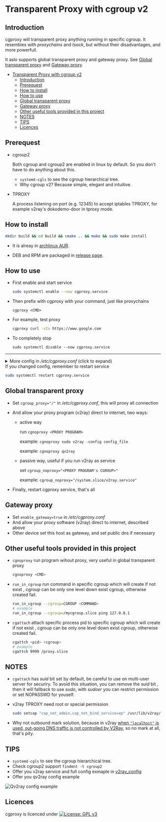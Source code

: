 

# Transparent Proxy with cgroup v2



## Introduction

cgproxy will transparent proxy anything running in specific cgroup. It resembles with *proxychains* and *tsock*, but without their disadvantages, and more powerfull.

It aslo supports global transparent proxy and gateway proxy. See [Global transparent proxy](#global-transparent-proxy) and  [Gateway proxy](#gateway-proxy).

<!--ts-->

   * [Transparent Proxy with cgroup v2](#transparent-proxy-with-cgroup-v2)
      * [Introduction](#introduction)
      * [Prerequest](#prerequest)
      * [How to install](#how-to-install)
      * [How to use](#how-to-use)
      * [Global transparent proxy](#global-transparent-proxy)
      * [Gateway proxy](#gateway-proxy)
      * [Other useful tools provided in this project](#other-useful-tools-provided-in-this-project)
      * [NOTES](#notes)
      * [TIPS](#tips)
      * [Licences](#licences)

<!-- Added by: fancy, at: Thu 23 Apr 2020 01:23:57 PM HKT -->

<!--te-->

## Prerequest

- cgroup2

  Both cgroup and cgroup2 are enabled in linux by default. So you don't have to do anything about this.
  - `systemd-cgls` to see the cgroup hierarchical tree.
  - Why cgroup v2?  Because simple, elegant and intuitive.

- TPROXY

  A process listening on port (e.g.  12345)  to accept iptables TPROXY, for example v2ray's dokodemo-door in tproxy mode.

## How to install

```bash
mkdir build && cd build && cmake .. && make && sudo make install
```

- It is alreay in [archlinux AUR](https://aur.archlinux.org/packages/cgproxy-git/). 

- DEB and RPM are packaged in [release page](https://github.com/springzfx/cgproxy/releases).

## How to use

- First enable and start service

  ```bash
  sudo systemctl enable --now cgproxy.service
  ```
  
- Then prefix with cgproxy with your command, just like proxychains

  ```
  cgproxy <CMD>
  ```

- For example, test proxy

  ```bash
  cgproxy curl -vIs https://www.google.com
  ```

- To completely stop
  ```
  sudo systemctl disable --now cgproxy.service
  ```
----
<details>
  <summary>More config in <i>/etc/cgproxy.conf</i>  (click to expand)</summary>

```bash
########################################################################
## cgroup transparent proxy
## any process in cgroup_proxy will be proxied, and cgroup_noproxy the opposite
## cgroup must start with slash '/'
# cgroup_proxy="/"
# cgroup_noproxy="/system.slice/v2ray.service"
cgroup_proxy="/proxy.slice"
cgroup_noproxy="/noproxy.slice"

########################################################################
## allow as gateway for local network
enable_gateway=false

########################################################################
## listening port of another proxy process, for example v2ray 
port=12345

########################################################################
## if you set to false, it's traffic won't go through proxy, but still can go direct to internet 
enable_dns=true
enable_tcp=true
enable_udp=true
enable_ipv4=true
enable_ipv6=true

########################################################################
## do not modify this if you don't known what you are doing
table=100
fwmark=0x01
mark_newin=0x02
```
</details>
If you changed config, remember to restart service

```bash
sudo systemctl restart cgproxy.service
```

## Global transparent proxy

- Set `cgroup_proxy="/"`  in */etc/cgproxy.conf*, this will proxy all connection

- And allow your proxy program (v2ray) direct to internet, two ways:
  - active way

      run `cgnoproxy <PROXY PROGRAM>`
      
      example: `cgnoproxy sudo v2ray -config config_file`
      
      example: `cgnoproxy qv2ray`
      
  - passive way, useful if you run v2ray as service
  
      set `cgroup_noproxy="<PROXY PROGRAM's CGROUP>"`
  
      example:  `cgroup_noproxy="/system.slice/v2ray.service"`
  
- Finally, restart cgproxy service, that's all

## Gateway proxy

- Set `enable_gateway=true` in */etc/cgproxy.conf*
- And allow your proxy software (v2ray) direct to internet, described above
- Other device set this host as gateway, and set public dns if necessary

## Other useful tools provided in this project

- `cgnoproxy` run program wihout proxy, very useful in global transparent proxy

  ```bash
  cgnoproxy <CMD> 
  ```
  
- `run_in_cgroup` run command in specific cgroup which will create if not exist , cgroup can be only one level down exist cgroup, otherwise created fail.

  ```bash
  run_in_cgroup --cgroup=CGROUP <COMMAND>
  # example
  run_in_cgroup --cgroup=/mycgroup.slice ping 127.0.0.1
  ```
  
- `cgattach` attach specific process pid to specific cgroup which will create if not exist , cgroup can be only one level down exist cgroup, otherwise created fail.

  ```bash
  cgattch <pid> <cgroup>
  # example
  cgattch 9999 /proxy.slice
  ```

## NOTES

- `cgattach` has *suid* bit set by default, be careful to use on multi-user server for securiry. To avoid this situation,  you can remove the *suid* bit , then it will fallback to use *sudo*, with *sudoer* you can restrict permission or set NOPASSWD for youself.

- v2ray TPROXY need root or special permission
  
  ```bash
  sudo setcap "cap_net_admin,cap_net_bind_service=ep" /usr/lib/v2ray/v2ray
  ```

- Why not outbound mark solution, because in v2ray [when `"localhost"` is used, out-going DNS traffic is not controlled by V2Ray](https://www.v2fly.org/en/configuration/dns.html), so no mark at all, that's pity.

## TIPS

- `systemd-cgls` to see the cgroup hierarchical tree.
- Check cgroup2 support `findmnt -t cgroup2`
- Offer you v2ray service and full config exmaple in [v2ray_config](https://github.com/springzfx/cgproxy/tree/master/v2ray_config)
- Offer you qv2ray config example
  

![Qv2ray config example](https://i.loli.net/2020/04/28/bdQBzUD37FOgfvt.png)

## Licences

cgproxy is licenced under [![License: GPL v3](https://img.shields.io/badge/License-GPL%20v2-blue.svg)](https://www.gnu.org/licenses/gpl-2.0) 
